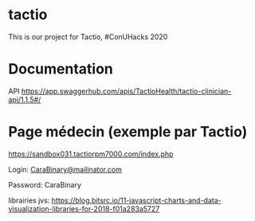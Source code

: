 # tactio

This is our project for Tactio, #ConUHacks 2020

# Documentation

API
https://app.swaggerhub.com/apis/TactioHealth/tactio-clinician-api/1.1.5#/

# Page médecin (exemple par Tactio)

https://sandbox031.tactiorpm7000.com/index.php

Login: CaraBinary@mailinator.com

Password: CaraBinary

librairies jvs:
https://blog.bitsrc.io/11-javascript-charts-and-data-visualization-libraries-for-2018-f01a283a5727
